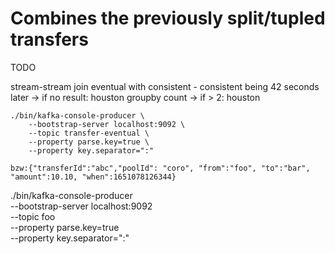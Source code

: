 # Combines the previously split/tupled transfers


TODO

stream-stream join eventual with consistent - consistent being 42 seconds later -> if no result: houston
groupby count -> if > 2: houston 

```
./bin/kafka-console-producer \
	--bootstrap-server localhost:9092 \
	--topic transfer-eventual \
	--property parse.key=true \
 	--property key.separator=":"

bzw:{"transferId":"abc","poolId": "coro", "from":"foo", "to":"bar", "amount":10.10, "when":1651078126344}
```

./bin/kafka-console-producer \
	--bootstrap-server localhost:9092 \
	--topic foo \
	--property parse.key=true \
 	--property key.separator=":"
 	